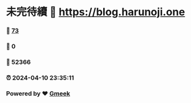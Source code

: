 # 未完待續 :link: https://blog.harunoji.one 
### :page_facing_up: [73](https://blog.harunoji.one/tag.html) 
### :speech_balloon: 0 
### :hibiscus: 52366 
### :alarm_clock: 2024-04-10 23:35:11 
### Powered by :heart: [Gmeek](https://github.com/Meekdai/Gmeek)
